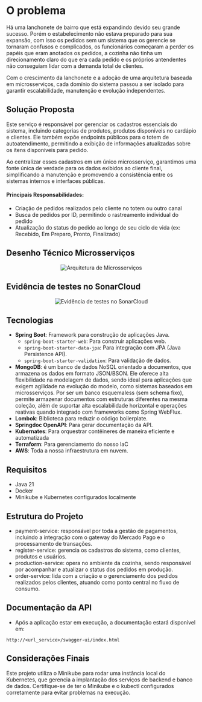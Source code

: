 # O problema

Há uma lanchonete de bairro que está expandindo devido seu grande sucesso. Porém o estabelecimento não estava preparado para sua expansão, com isso os pedidos sem um sistema que os gerencie se tornaram confusos e complicados, os funcionários começaram a perder os papéis que eram anotados os pedidos, a cozinha não tinha um direcionamento claro do que era cada pedido e os próprios antendentes não conseguiam lidar com a demanda total de clientes.

Com o crescimento da lanchonete e a adoção de uma arquitetura baseada em microsserviços, cada domínio do sistema passou a ser isolado para garantir escalabilidade, manutenção e evolução independentes.

## Solução Proposta

Este serviço é responsável por gerenciar os cadastros essenciais do sistema, incluindo categorias de produtos, produtos disponíveis no cardápio e clientes. Ele também expõe endpoints públicos para o totem de autoatendimento, permitindo a exibição de informações atualizadas sobre os itens disponíveis para pedido.

Ao centralizar esses cadastros em um único microsserviço, garantimos uma fonte única de verdade para os dados exibidos ao cliente final, simplificando a manutenção e promovendo a consistência entre os sistemas internos e interfaces públicas.

#### Principais Responsabilidades:
- Criação de pedidos realizados pelo cliente no totem ou outro canal
- Busca de pedidos por ID, permitindo o rastreamento individual do pedido
- Atualização do status do pedido ao longo de seu ciclo de vida (ex: Recebido, Em Preparo, Pronto, Finalizado)

## Desenho Técnico Microsserviços
<div align="center">
  <img src="https://i.ibb.co/dsPzD37s/arquitetura.png" alt="Arquitetura de Microsserviços">
</div>

## Evidência de testes no SonarCloud
<div align="center">
  <img src="https://i.ibb.co/3ymjcJhf/order-service.jpg" alt="Evidência de testes no SonarCloud">
</div>


## Tecnologias
- **Spring Boot**: Framework para construção de aplicações Java.
    - `spring-boot-starter-web`: Para construir aplicações web.
    - `spring-boot-starter-data-jpa`: Para integração com JPA (Java Persistence API).
    - `spring-boot-starter-validation`: Para validação de dados.
- **MongoDB**: é um banco de dados NoSQL orientado a documentos, que armazena os dados em formato JSON/BSON. Ele oferece alta flexibilidade na modelagem de dados, sendo ideal para aplicações que exigem agilidade na evolução do modelo, como sistemas baseados em microsserviços. Por ser um banco esquemaless (sem schema fixo), permite armazenar documentos com estruturas diferentes na mesma coleção, além de suportar alta escalabilidade horizontal e operações reativas quando integrado com frameworks como Spring WebFlux.
- **Lombok**: Biblioteca para reduzir o código boilerplate.
- **Springdoc OpenAPI**: Para gerar documentação da API.
- **Kubernates**: Para orquestrar contêineres de maneira eficiente e automatizada
- **Terraform**: Para gerenciamento do nosso IaC
- **AWS**: Toda a nossa infraestrutura em nuvem.

## Requisitos

- Java 21
- Docker
- Minikube e Kubernetes configurados localmente

## Estrutura do Projeto

- payment-service: responsável por toda a gestão de pagamentos, incluindo a integração com o gateway do Mercado Pago e o processamento de transações.
- register-service: gerencia os cadastros do sistema, como clientes, produtos e usuários.
- production-service: opera no ambiente da cozinha, sendo responsável por acompanhar e atualizar o status dos pedidos em produção.
- order-service: lida com a criação e o gerenciamento dos pedidos realizados pelos clientes, atuando como ponto central no fluxo de consumo.

## Documentação da API

- Após a aplicação estar em execução, a documentação estará disponível em:

```
http://<url_service>/swagger-ui/index.html
```

## Considerações Finais

Este projeto utiliza o Minikube para rodar uma instância local do Kubernetes, que gerencia a implantação dos serviços de backend e banco de dados. Certifique-se de ter o Minikube e o kubectl configurados corretamente para evitar problemas na execução.
